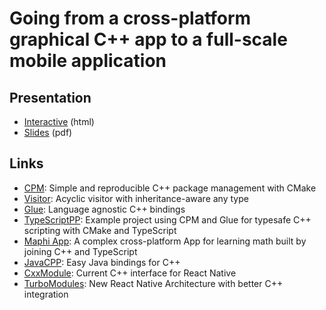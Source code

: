 # Going from a cross-platform graphical C++ app to a full-scale mobile application

## Presentation

- [Interactive](interactive/index.html) (html)
- [Slides](slides.pdf) (pdf)

## Links

- [CPM](https://github.com/TheLartians/CPM): Simple and reproducible C++ package management with CMake
- [Visitor](https://github.com/TheLartians/Visitor): Acyclic visitor with inheritance-aware any type
- [Glue](https://github.com/TheLartians/Glue): Language agnostic C++ bindings
- [TypeScriptPP](https://github.com/TheLartians/TypeScriptPP): Example project using CPM and Glue for typesafe C++ scripting with CMake and TypeScript
- [Maphi App](https://maphi.app): A complex cross-platform App for learning math built by joining C++ and TypeScript
- [JavaCPP](https://github.com/bytedeco/javacpp): Easy Java bindings for C++
- [CxxModule](https://github.com/facebook/react-native/blob/master/ReactCommon/cxxreact/SampleCxxModule.cpp): Current C++ interface for React Native
- [TurboModules](https://github.com/react-native-community/discussions-and-proposals/issues/40): New React Native Architecture with better C++ integration
